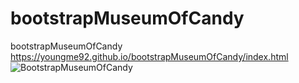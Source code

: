 # bootstrapMuseumOfCandy
 bootstrapMuseumOfCandy
https://youngme92.github.io/bootstrapMuseumOfCandy/index.html
![BootstrapMuseumOfCandy](https://user-images.githubusercontent.com/50010735/74102409-8fe3e700-4b86-11ea-8d7d-b984f13ddd0b.jpeg)
